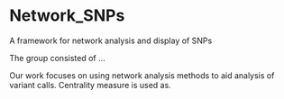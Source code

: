 # Network_SNPs
A framework for network analysis and display of SNPs

The group consisted of ...

Our work focuses on using network analysis methods to aid analysis of variant calls. Centrality measure is used as.

